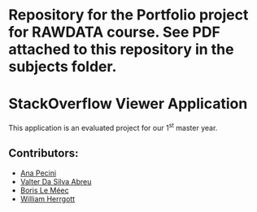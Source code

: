   <h1 class="display-3">Repository for the Portfolio project for RAWDATA course.  
See PDF attached to this repository in the subjects folder.</h1> 

<div>
  <h1 class="display-3">
    Stack<b>Overflow</b> Viewer Application
  </h1>
  <p class="lead">
      This application is an evaluated project for our 1<sup>st</sup> master year.
  </p>

  <h2 class="display-5">Contributors:</h2>
  <p>
    <ul>
        <li>
            <a href="https://github.com/annapecini" title="annapecini">Ana Pecini</a>
        </li>
        <li>
            <a href="https://github.com/vaabreu95" title="vaabreu95">Valter Da Silva Abreu</a>
        </li>
        <li>
            <a href="https://github.com/BorisLeMeec" title="BorisLeMeec">Boris Le Méec</a>
        </li>
        <li>
            <a href="https://github.com/WilliamHerrgott" title="WilliamHerrgott">William Herrgott</a>
        </li>
    </ul>
  </p>
 </div>
